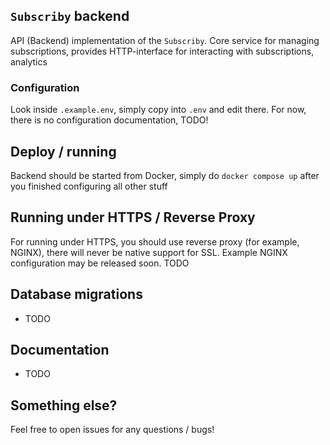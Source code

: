 ## `Subscriby` backend

API (Backend) implementation of the `Subscriby`. Core service for managing subscriptions, provides HTTP-interface for interacting with subscriptions, analytics

### Configuration

Look inside `.example.env`, simply copy into `.env` and edit there. For now, there is no configuration documentation, TODO!

## Deploy / running

Backend should be started from Docker, simply do `docker compose up` after you finished configuring all other stuff

## Running under HTTPS / Reverse Proxy

For running under HTTPS, you should use reverse proxy (for example, NGINX), there will never be native support for SSL. Example NGINX configuration may be released soon. TODO

## Database migrations

- TODO

## Documentation

- TODO

## Something else?

Feel free to open issues for any questions / bugs!
